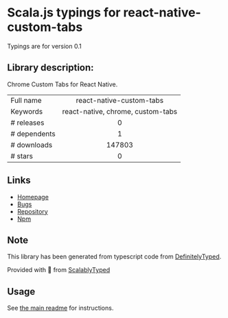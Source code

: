
# Scala.js typings for react-native-custom-tabs

Typings are for version 0.1

## Library description:
Chrome Custom Tabs for React Native.

|                    |                 |
| ------------------ | :-------------: |
| Full name          | react-native-custom-tabs |
| Keywords           | react-native, chrome, custom-tabs |
| # releases         | 0 |
| # dependents       | 1 |
| # downloads        | 147803 |
| # stars            | 0 |

## Links
- [Homepage](https://github.com/droibit/react-native-custom-tabs)
- [Bugs](https://github.com/droibit/react-native-custom-tabs/issues)
- [Repository](https://github.com/droibit/react-native-custom-tabs)
- [Npm](https://www.npmjs.com/package/react-native-custom-tabs)
    


## Note
This library has been generated from typescript code from [DefinitelyTyped](https://definitelytyped.org).

Provided with :purple_heart: from [ScalablyTyped](https://github.com/oyvindberg/ScalablyTyped)

## Usage
See [the main readme](../../readme.md) for instructions.


